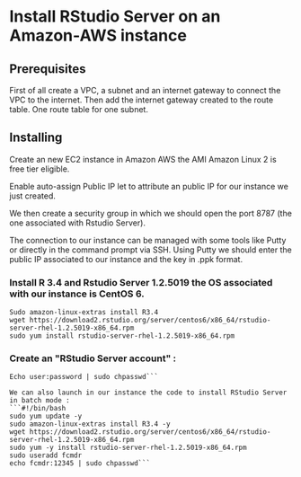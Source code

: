 # Install RStudio Server on an Amazon-AWS instance

## Prerequisites

First of all create a VPC, a subnet and an internet gateway to connect the VPC to the internet. Then add the internet gateway created to the route table. One route table for one subnet.

## Installing

Create an new EC2 instance in Amazon AWS the AMI Amazon Linux 2 is free tier eligible.

Enable auto-assign Public IP let to attribute an public IP for our instance we just created.

We then create a security group in which we should open the port 8787 (the one associated with Rstudio Server).

The connection to our instance can be managed with some tools like Putty or directly in the command prompt via SSH. Using Putty we should enter the public IP associated to our instance and the key in .ppk format.

### Install R 3.4 and Rstudio Server 1.2.5019 the OS associated with our instance is CentOS 6.

```Sudo yum update -y
Sudo amazon-linux-extras install R3.4
wget https://download2.rstudio.org/server/centos6/x86_64/rstudio-server-rhel-1.2.5019-x86_64.rpm
sudo yum install rstudio-server-rhel-1.2.5019-x86_64.rpm
```

### Create an "RStudio Server account" :
```Sudo useradd user
Echo user:password | sudo chpasswd```

We can also launch in our instance the code to install RStudio Server in batch mode :
```#!/bin/bash
sudo yum update -y
sudo amazon-linux-extras install R3.4 -y
wget https://download2.rstudio.org/server/centos6/x86_64/rstudio-server-rhel-1.2.5019-x86_64.rpm
sudo yum -y install rstudio-server-rhel-1.2.5019-x86_64.rpm
sudo useradd fcmdr
echo fcmdr:12345 | sudo chpasswd```

